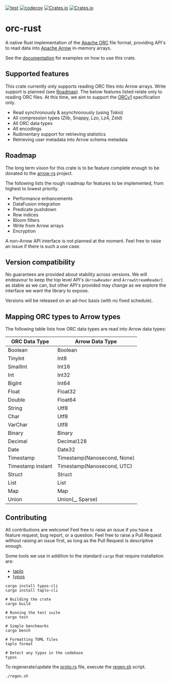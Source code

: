 [![test](https://github.com/datafusion-contrib/datafusion-orc/actions/workflows/ci.yml/badge.svg)](https://github.com/datafusion-contrib/datafusion-orc/actions/workflows/ci.yml)
[![codecov](https://codecov.io/gh/WenyXu/orc-rs/branch/main/graph/badge.svg?token=2CSHZX02XM)](https://codecov.io/gh/WenyXu/orc-rs)
[![Crates.io](https://img.shields.io/crates/v/orc-rust)](https://crates.io/crates/orc-rust)
[![Crates.io](https://img.shields.io/crates/d/orc-rust)](https://crates.io/crates/orc-rust)

# orc-rust

A native Rust implementation of the [Apache ORC](https://orc.apache.org) file format,
providing API's to read data into [Apache Arrow](https://arrow.apache.org) in-memory arrays.

See the [documentation](https://docs.rs/orc-rust/latest/orc_rust/) for examples on how to use this crate.

## Supported features

This crate currently only supports reading ORC files into Arrow arrays. Write support is planned
(see [Roadmap](#roadmap)). The below features listed relate only to reading ORC files.
At this time, we aim to support the [ORCv1](https://orc.apache.org/specification/ORCv1/) specification only.

- Read synchronously & asynchronously (using Tokio)
- All compression types (Zlib, Snappy, Lzo, Lz4, Zstd)
- All ORC data types
- All encodings
- Rudimentary support for retrieving statistics
- Retrieving user metadata into Arrow schema metadata

## Roadmap

The long term vision for this crate is to be feature complete enough to be donated to the
[arrow-rs](https://github.com/apache/arrow-rs) project.

The following lists the rough roadmap for features to be implemented, from highest to lowest priority.

- Performance enhancements
- DataFusion integration
- Predicate pushdown
- Row indices
- Bloom filters
- Write from Arrow arrays
- Encryption

A non-Arrow API interface is not planned at the moment. Feel free to raise an issue if there is such
a use case.

## Version compatibility

No guarantees are provided about stability across versions. We will endeavour to keep the top level API's
(`ArrowReader` and `ArrowStreamReader`) as stable as we can, but other API's provided may change as we
explore the interface we want the library to expose.

Versions will be released on an ad-hoc basis (with no fixed schedule).

## Mapping ORC types to Arrow types

The following table lists how ORC data types are read into Arrow data types:

| ORC Data Type     | Arrow Data Type             |
| ----------------- | --------------------------  |
| Boolean           | Boolean                     |
| TinyInt           | Int8                        |
| SmallInt          | Int16                       |
| Int               | Int32                       |
| BigInt            | Int64                       |
| Float             | Float32                     |
| Double            | Float64                     |
| String            | Utf8                        |
| Char              | Utf8                        |
| VarChar           | Utf8                        |
| Binary            | Binary                      |
| Decimal           | Decimal128                  |
| Date              | Date32                      |
| Timestamp         | Timestamp(Nanosecond, None) |
| Timestamp instant | Timestamp(Nanosecond, UTC)  |
| Struct            | Struct                      |
| List              | List                        |
| Map               | Map                         |
| Union             | Union(_, Sparse)            |

## Contributing

All contributions are welcome! Feel free to raise an issue if you have a feature request, bug report,
or a question. Feel free to raise a Pull Request without raising an issue first, as long as the Pull
Request is descriptive enough.

Some tools we use in addition to the standard `cargo` that require installation are:

- [taplo](https://taplo.tamasfe.dev/)
- [typos](https://crates.io/crates/typos)

```shell
cargo install typos-cli
cargo install taplo-cli
```

```shell
# Building the crate
cargo build

# Running the test suite
cargo test

# Simple benchmarks
cargo bench

# Formatting TOML files
taplo format

# Detect any typos in the codebase
typos
```

To regenerate/update the [proto.rs](src/proto.rs) file, execute the [regen.sh](regen.sh) script.

```shell
./regen.sh
```

